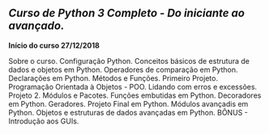 <b><i><h2>Curso de Python 3 Completo - Do iniciante ao avançado.</b></i></h2> 

<b> Início do curso 27/12/2018 </b>

Sobre o curso.
Configuração Python.
Conceitos básicos de estrutura de dados e objetos em Python.
Operadores de comparação em Python.
Declarações em Python.
Métodos e Funções.
Primeiro Projeto.
Programação Orientada à Objetos - POO.
Lidando com erros e excessões.
Projeto 2.
Módulos e Pacotes.
Funções embutidas em Python.
Decoradores em Python.
Geradores.
Projeto Final em Python.
Módulos avançadis em Python.
Objetos e estruturas de dados avançadas em Python.
BÔNUS - Introdução aos GUIs.

